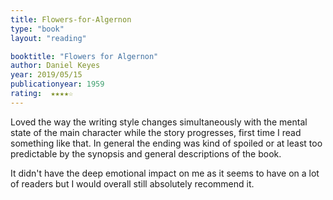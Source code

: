 ```yaml
---
title: Flowers-for-Algernon
type: "book"
layout: "reading"

booktitle: "Flowers for Algernon"
author: Daniel Keyes
year: 2019/05/15
publicationyear: 1959
rating:  ★★★★☆
---
```


Loved the way the writing style changes simultaneously with the mental state of the main character while the story progresses, first time I read something like that. In general the ending was kind of spoiled or at least too predictable by the synopsis and general descriptions of the book.

It didn't have the deep emotional impact on me as it seems to have on a lot of readers but I would overall still absolutely recommend it.
